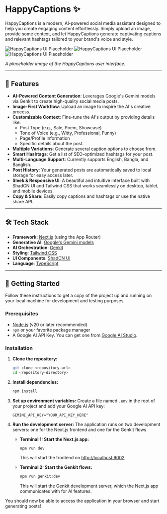 # HappyCaptions ✨

HappyCaptions is a modern, AI-powered social media assistant designed to help you create engaging content effortlessly. Simply upload an image, provide some context, and let HappyCaptions generate captivating captions and relevant hashtags tailored to your brand's voice and style.

![HappyCaptions UI Placeholder](Preview/Screenshot_1.png)
![HappyCaptions UI Placeholder](Preview/Screenshot_2.png)
![HappyCaptions UI Placeholder](Preview/Screenshot_3.png)

*A placeholder image of the HappyCaptions user interface.*

---

## 🌟 Features

-   **AI-Powered Content Generation**: Leverages Google's Gemini models via Genkit to create high-quality social media posts.
-   **Image-First Workflow**: Upload an image to inspire the AI's creative process.
-   **Customizable Context**: Fine-tune the AI's output by providing details like:
    -   Post Type (e.g., Sale, Poem, Showcase)
    -   Tone of Voice (e.g., Witty, Professional, Funny)
    -   Page/Profile Information
    -   Specific details about the post.
-   **Multiple Variations**: Generate several caption options to choose from.
-   **Smart Hashtags**: Get a list of SEO-optimized hashtags for your post.
-   **Multi-Language Support**: Currently supports English, Bangla, and Banglish.
-   **Post History**: Your generated posts are automatically saved to local storage for easy access later.
-   **Sleek & Responsive UI**: A beautiful and intuitive interface built with ShadCN UI and Tailwind CSS that works seamlessly on desktop, tablet, and mobile devices.
-   **Copy & Share**: Easily copy captions and hashtags or use the native share API.

---

## 🛠️ Tech Stack

-   **Framework**: [Next.js](https://nextjs.org/) (using the App Router)
-   **Generative AI**: [Google's Gemini models](https://deepmind.google/technologies/gemini/)
-   **AI Orchestration**: [Genkit](https://firebase.google.com/docs/genkit)
-   **Styling**: [Tailwind CSS](https://tailwindcss.com/)
-   **UI Components**: [ShadCN UI](https://ui.shadcn.com/)
-   **Language**: [TypeScript](https://www.typescriptlang.org/)

---

## 🚀 Getting Started

Follow these instructions to get a copy of the project up and running on your local machine for development and testing purposes.

### Prerequisites

-   [Node.js](https://nodejs.org/en) (v20 or later recommended)
-   `npm` or your favorite package manager
-   A Google AI API Key. You can get one from [Google AI Studio](https://aistudio.google.com/app/apikey).

### Installation

1.  **Clone the repository:**
    ```bash
    git clone <repository-url>
    cd <repository-directory>
    ```

2.  **Install dependencies:**
    ```bash
    npm install
    ```

3.  **Set up environment variables:**
    Create a file named `.env` in the root of your project and add your Google AI API key:
    ```env
    GEMINI_API_KEY="YOUR_API_KEY_HERE"
    ```

4.  **Run the development server:**
    The application runs on two development servers: one for the Next.js frontend and one for the Genkit flows.

    -   **Terminal 1: Start the Next.js app:**
        ```bash
        npm run dev
        ```
        This will start the frontend on [http://localhost:9002](http://localhost:9002).

    -   **Terminal 2: Start the Genkit flows:**
        ```bash
        npm run genkit:dev
        ```
        This will start the Genkit development server, which the Next.js app communicates with for AI features.

You should now be able to access the application in your browser and start generating posts!
